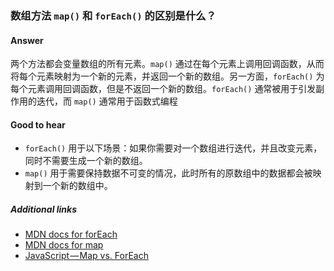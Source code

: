 ### 数组方法 `map()` 和 `forEach()` 的区别是什么？

#### Answer

两个方法都会变量数组的所有元素。`map()` 通过在每个元素上调用回调函数，从而将每个元素映射为一个新的元素，并返回一个新的数组。另一方面，`forEach()` 为每个元素调用回调函数，但是不返回一个新的数组。`forEach()` 通常被用于引发副作用的迭代，而 `map()` 通常用于函数式编程

#### Good to hear

* `forEach()` 用于以下场景：如果你需要对一个数组进行迭代，并且改变元素，同时不需要生成一个新的数组。
* `map()` 用于需要保持数据不可变的情况，此时所有的原数组中的数据都会被映射到一个新的数组中。

##### Additional links

* [MDN docs for forEach](https://developer.mozilla.org/en-US/docs/Web/JavaScript/Reference/Global_Objects/Array/forEach)
* [MDN docs for map](https://developer.mozilla.org/en-US/docs/Web/JavaScript/Reference/Global_Objects/Array/map)
* [JavaScript — Map vs. ForEach](https://codeburst.io/javascript-map-vs-foreach-f38111822c0f)

<!-- tags: (javascript) -->

<!-- expertise: (1) -->
